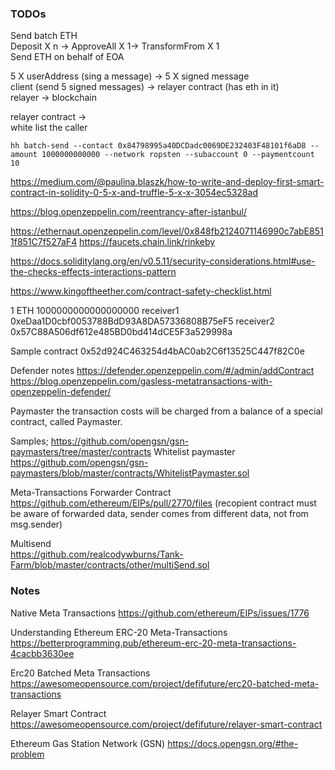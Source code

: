 ### TODOs
Send batch ETH   
Deposit X n -> ApproveAll X 1-> TransformFrom X 1  
Send ETH on behalf of EOA  

5 X userAddress (sing a message) -> 5 X signed message   
client (send 5 signed messages) -> relayer contract (has eth in it)  
relayer -> blockchain  

relayer contract ->   
white list the caller  

`hh batch-send --contact 0x84798995a40DCDadc0069DE232403F48101f6aD8 --amount 1000000000000 --network ropsten --subaccount 0 --paymentcount 10`

https://medium.com/@paulina.blaszk/how-to-write-and-deploy-first-smart-contract-in-solidity-0-5-x-and-truffle-5-x-x-3054ec5328ad

https://blog.openzeppelin.com/reentrancy-after-istanbul/

https://ethernaut.openzeppelin.com/level/0x848fb2124071146990c7abE8511f851C7f527aF4
https://faucets.chain.link/rinkeby

https://docs.soliditylang.org/en/v0.5.11/security-considerations.html#use-the-checks-effects-interactions-pattern

https://www.kingoftheether.com/contract-safety-checklist.html

1 ETH 1000000000000000000
receiver1 0xeDaa1D0cbf0053788BdD93A8DA57336808B75eF5
receiver2 0x57C88A506df612e485BD0bd414dCE5F3a529998a

Sample contract
0x52d924C463254d4bAC0ab2C6f13525C447f82C0e

Defender notes
https://defender.openzeppelin.com/#/admin/addContract
https://blog.openzeppelin.com/gasless-metatransactions-with-openzeppelin-defender/

Paymaster
the transaction costs will be charged from a balance of a special contract, called Paymaster.

Samples;
https://github.com/opengsn/gsn-paymasters/tree/master/contracts
Whitelist paymaster
https://github.com/opengsn/gsn-paymasters/blob/master/contracts/WhitelistPaymaster.sol


Meta-Transactions Forwarder Contract
https://github.com/ethereum/EIPs/pull/2770/files
(recopient contract must be aware of forwarded data, 
sender comes from different data, not from msg.sender)

Multisend  
https://github.com/realcodywburns/Tank-Farm/blob/master/contracts/other/multiSend.sol

### Notes
Native Meta Transactions
https://github.com/ethereum/EIPs/issues/1776

Understanding Ethereum ERC-20 Meta-Transactions
https://betterprogramming.pub/ethereum-erc-20-meta-transactions-4cacbb3630ee

Erc20 Batched Meta Transactions
https://awesomeopensource.com/project/defifuture/erc20-batched-meta-transactions

Relayer Smart Contract
https://awesomeopensource.com/project/defifuture/relayer-smart-contract

Ethereum Gas Station Network (GSN)
https://docs.opengsn.org/#the-problem